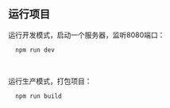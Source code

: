 ## 运行项目

运行开发模式，启动一个服务器，监听8080端口：

```
  npm run dev
```

&emsp;

运行生产模式，打包项目：

```
  npm run build
```